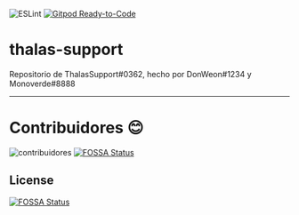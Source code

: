 ![ESLint](https://github.com/Monoverde888/thalas-support/workflows/ESLint/badge.svg?branch=master) [![Gitpod Ready-to-Code](https://img.shields.io/badge/Gitpod-Ready--to--Code-blue?logo=gitpod)](https://gitpod.io/from-referrer/)
# thalas-support
Repositorio de ThalasSupport#0362, hecho por DonWeon#1234 y Monoverde#8888

------------

# Contribuidores :blush:
![contribuidores](https://contributors-img.web.app/image?repo=Monoverde888/thalas-support)
[![FOSSA Status](https://app.fossa.com/api/projects/git%2Bgithub.com%2FMonoverde888%2Fthalas-support.svg?type=shield)](https://app.fossa.com/projects/git%2Bgithub.com%2FMonoverde888%2Fthalas-support?ref=badge_shield)


## License
[![FOSSA Status](https://app.fossa.com/api/projects/git%2Bgithub.com%2FMonoverde888%2Fthalas-support.svg?type=large)](https://app.fossa.com/projects/git%2Bgithub.com%2FMonoverde888%2Fthalas-support?ref=badge_large)